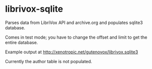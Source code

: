 librivox-sqlite
===============

Parses data from LibriVox API and archive.org and populates sqlite3 database.

Comes in test mode; you have to change the offset and limit to get the entire database.

Example output at http://xenotropic.net/gutenovox/librivox.sqlite3

Currently the author table is not populated.

